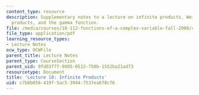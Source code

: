 ```yaml
---
content_type: resource
description: Supplementary notes to a lecture on infinite products, Weierstrass' canonical
  products, and the gamma function.
file: /media/courses/18-112-functions-of-a-complex-variable-fall-2008/c7b8b056419f5ac539447537ea678cf6_lecture18.pdf
file_type: application/pdf
learning_resource_types:
- Lecture Notes
ocw_type: OCWFile
parent_title: Lecture Notes
parent_type: CourseSection
parent_uid: 9fd83f77-9805-0513-750b-1552ba21ad73
resourcetype: Document
title: 'Lecture 18: Infinite Products'
uid: c7b8b056-419f-5ac5-3944-7537ea678cf6
---
```

